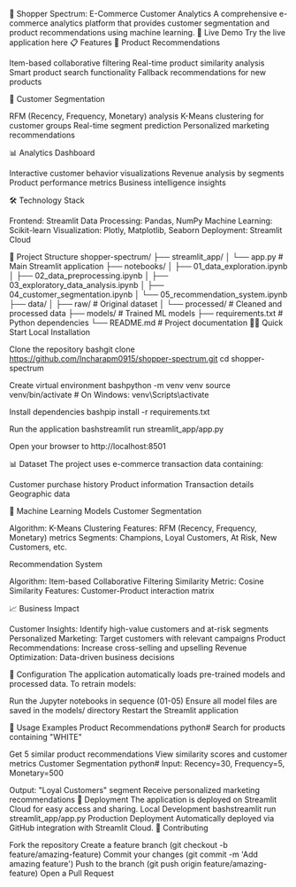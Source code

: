 🛒 Shopper Spectrum: E-Commerce Customer Analytics A comprehensive e-commerce analytics platform that provides customer segmentation and product recommendations using machine learning. 🚀 Live Demo Try the live application here 📋 Features 🎯 Product Recommendations

Item-based collaborative filtering Real-time product similarity analysis Smart product search functionality Fallback recommendations for new products

👥 Customer Segmentation

RFM (Recency, Frequency, Monetary) analysis K-Means clustering for customer groups Real-time segment prediction Personalized marketing recommendations

📊 Analytics Dashboard

Interactive customer behavior visualizations Revenue analysis by segments Product performance metrics Business intelligence insights

🛠️ Technology Stack

Frontend: Streamlit Data Processing: Pandas, NumPy Machine Learning: Scikit-learn Visualization: Plotly, Matplotlib, Seaborn Deployment: Streamlit Cloud

📁 Project Structure shopper-spectrum/ ├── streamlit_app/ │ └── app.py # Main Streamlit application ├── notebooks/ │ ├── 01_data_exploration.ipynb │ ├── 02_data_preprocessing.ipynb │ ├── 03_exploratory_data_analysis.ipynb │ ├── 04_customer_segmentation.ipynb │ └── 05_recommendation_system.ipynb ├── data/ │ ├── raw/ # Original dataset │ └── processed/ # Cleaned and processed data ├── models/ # Trained ML models ├── requirements.txt # Python dependencies └── README.md # Project documentation 🏃‍♂️ Quick Start Local Installation

Clone the repository bashgit clone https://github.com/Incharapm0915/shopper-spectrum.git cd shopper-spectrum

Create virtual environment bashpython -m venv venv source venv/bin/activate # On Windows: venv\Scripts\activate

Install dependencies bashpip install -r requirements.txt

Run the application bashstreamlit run streamlit_app/app.py

Open your browser to http://localhost:8501

📊 Dataset The project uses e-commerce transaction data containing:

Customer purchase history Product information Transaction details Geographic data

🤖 Machine Learning Models Customer Segmentation

Algorithm: K-Means Clustering Features: RFM (Recency, Frequency, Monetary) metrics Segments: Champions, Loyal Customers, At Risk, New Customers, etc.

Recommendation System

Algorithm: Item-based Collaborative Filtering Similarity Metric: Cosine Similarity Features: Customer-Product interaction matrix

📈 Business Impact

Customer Insights: Identify high-value customers and at-risk segments Personalized Marketing: Target customers with relevant campaigns Product Recommendations: Increase cross-selling and upselling Revenue Optimization: Data-driven business decisions

🔧 Configuration The application automatically loads pre-trained models and processed data. To retrain models:

Run the Jupyter notebooks in sequence (01-05) Ensure all model files are saved in the models/ directory Restart the Streamlit application

📝 Usage Examples Product Recommendations python# Search for products containing "WHITE"

Get 5 similar product recommendations
View similarity scores and customer metrics
Customer Segmentation python# Input: Recency=30, Frequency=5, Monetary=500

Output: "Loyal Customers" segment
Receive personalized marketing recommendations
🚀 Deployment The application is deployed on Streamlit Cloud for easy access and sharing. Local Development bashstreamlit run streamlit_app/app.py Production Deployment Automatically deployed via GitHub integration with Streamlit Cloud. 🤝 Contributing

Fork the repository Create a feature branch (git checkout -b feature/amazing-feature) Commit your changes (git commit -m 'Add amazing feature') Push to the branch (git push origin feature/amazing-feature) Open a Pull Request
